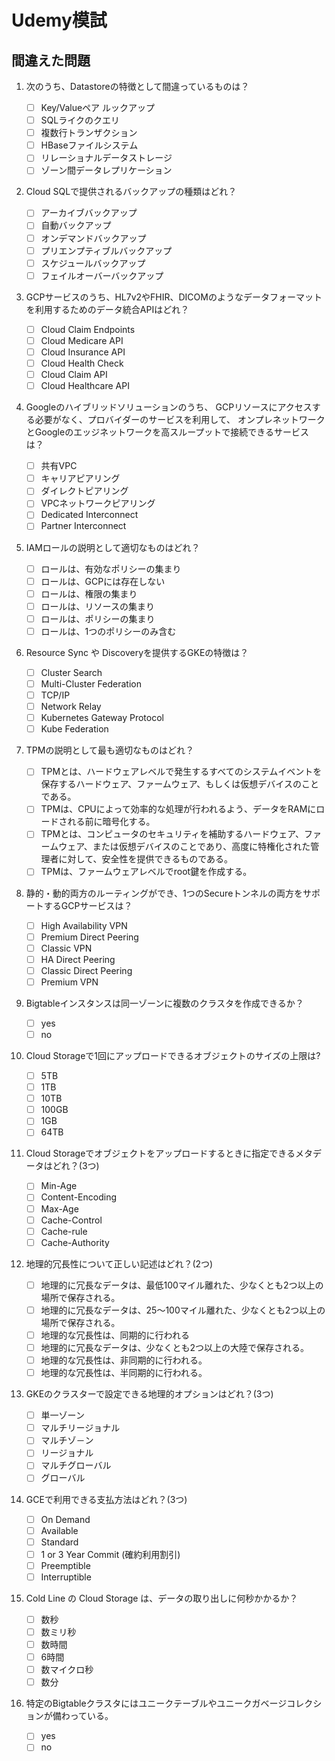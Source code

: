 # Udemy模試
## 間違えた問題

1. 次のうち、Datastoreの特徴として間違っているものは？

   - [ ] Key/Valueペア ルックアップ
   - [ ] SQLライクのクエリ
   - [ ] 複数行トランザクション
   - [ ] HBaseファイルシステム
   - [ ] リレーショナルデータストレージ
   - [ ] ゾーン間データレプリケーション

2. Cloud SQLで提供されるバックアップの種類はどれ？

   - [ ] アーカイブバックアップ
   - [ ] 自動バックアップ
   - [ ] オンデマンドバックアップ
   - [ ] プリエンプティブルバックアップ
   - [ ] スケジュールバックアップ
   - [ ] フェイルオーバーバックアップ

3. GCPサービスのうち、HL7v2やFHIR、DICOMのようなデータフォーマットを利用するためのデータ統合APIはどれ？

   - [ ] Cloud Claim Endpoints
   - [ ] Cloud Medicare API
   - [ ] Cloud Insurance API
   - [ ] Cloud Health Check
   - [ ] Cloud Claim API
   - [ ] Cloud Healthcare API

4.  Googleのハイブリッドソリューションのうち、
    GCPリソースにアクセスする必要がなく、プロバイダーのサービスを利用して、
    オンプレネットワークとGoogleのエッジネットワークを高スループットで接続できるサービスは？

    - [ ] 共有VPC
    - [ ] キャリアピアリング
    - [ ] ダイレクトピアリング
    - [ ] VPCネットワークピアリング
    - [ ] Dedicated Interconnect
    - [ ] Partner Interconnect

5.  IAMロールの説明として適切なものはどれ？

    - [ ] ロールは、有効なポリシーの集まり
    - [ ] ロールは、GCPには存在しない
    - [ ] ロールは、権限の集まり
    - [ ] ロールは、リソースの集まり
    - [ ] ロールは、ポリシーの集まり
    - [ ] ロールは、1つのポリシーのみ含む

6.  Resource Sync や Discoveryを提供するGKEの特徴は？

    - [ ] Cluster Search
    - [ ] Multi-Cluster Federation
    - [ ] TCP/IP
    - [ ] Network Relay
    - [ ] Kubernetes Gateway Protocol
    - [ ] Kube Federation

7.  TPMの説明として最も適切なものはどれ？

    - [ ] TPMとは、ハードウェアレベルで発生するすべてのシステムイベントを保存するハードウェア、ファームウェア、もしくは仮想デバイスのことである。
    - [ ] TPMは、CPUによって効率的な処理が行われるよう、データをRAMにロードされる前に暗号化する。
    - [ ] TPMとは、コンピュータのセキュリティを補助するハードウェア、ファームウェア、または仮想デバイスのことであり、高度に特権化された管理者に対して、安全性を提供できるものである。
    - [ ] TPMは、ファームウェアレベルでroot鍵を作成する。

8.  静的・動的両方のルーティングができ、1つのSecureトンネルの両方をサポートするGCPサービスは？

    - [ ] High Availability VPN
    - [ ] Premium Direct Peering
    - [ ] Classic VPN
    - [ ] HA Direct Peering
    - [ ] Classic Direct Peering
    - [ ] Premium VPN

9.  Bigtableインスタンスは同一ゾーンに複数のクラスタを作成できるか？

    - [ ] yes
    - [ ] no

10. Cloud Storageで1回にアップロードできるオブジェクトのサイズの上限は?

    - [ ] 5TB
    - [ ] 1TB
    - [ ] 10TB
    - [ ] 100GB
    - [ ] 1GB
    - [ ] 64TB

11. Cloud Storageでオブジェクトをアップロードするときに指定できるメタデータはどれ？(3つ)

    - [ ] Min-Age
    - [ ] Content-Encoding
    - [ ] Max-Age
    - [ ] Cache-Control
    - [ ] Cache-rule
    - [ ] Cache-Authority

12. 地理的冗長性について正しい記述はどれ？(2つ)

    - [ ] 地理的に冗長なデータは、最低100マイル離れた、少なくとも2つ以上の場所で保存される。
    - [ ] 地理的に冗長なデータは、25～100マイル離れた、少なくとも2つ以上の場所で保存される。
    - [ ] 地理的な冗長性は、同期的に行われる
    - [ ] 地理的に冗長なデータは、少なくとも2つ以上の大陸で保存される。
    - [ ] 地理的な冗長性は、非同期的に行われる。
    - [ ] 地理的な冗長性は、半同期的に行われる。

13. GKEのクラスターで設定できる地理的オプションはどれ？(3つ)

    - [ ] 単一ゾーン
    - [ ] マルチリージョナル
    - [ ] マルチゾ－ン
    - [ ] リージョナル
    - [ ] マルチグローバル
    - [ ] グローバル

14. GCEで利用できる支払方法はどれ？(3つ)

    - [ ] On Demand
    - [ ] Available
    - [ ] Standard
    - [ ] 1 or 3 Year Commit (確約利用割引)
    - [ ] Preemptible
    - [ ] Interruptible

15. Cold Line の Cloud Storage は、データの取り出しに何秒かかるか？

    - [ ] 数秒
    - [ ] 数ミリ秒
    - [ ] 数時間
    - [ ] 6時間
    - [ ] 数マイクロ秒
    - [ ] 数分

16. 特定のBigtableクラスタにはユニークテーブルやユニークガベージコレクションが備わっている。

    - [ ] yes
    - [ ] no